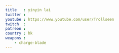 ```yaml
---
title   : yinyin lai
twitter : 
youtube : https://www.youtube.com/user/Trollseen
twitch  : 
patreon : 
country : hk
weapons :
    - charge-blade
---
```


